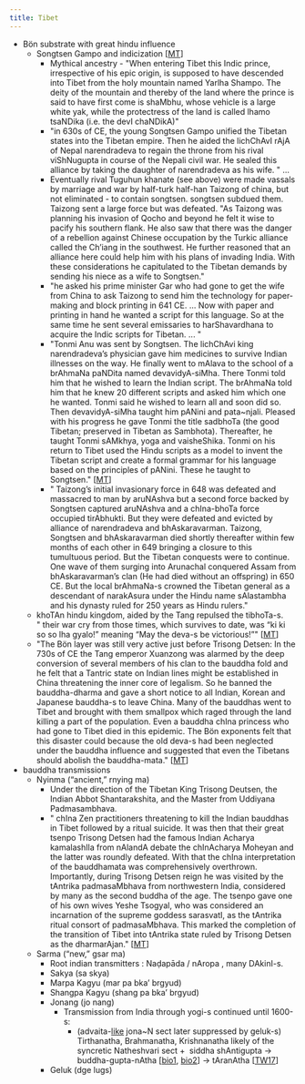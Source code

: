 ```yaml
---
title: Tibet
---
```


- Bön substrate with great hindu influence
    - Songtsen Gampo and indicization \[[MT](https://manasataramgini.wordpress.com/2013/12/26/the-successors-of-the-kaunteya-s-in-the-national-memory-of-bharata-s-and-bhota-s-and-related-discursions/)\]
        - Mythical ancestry - "When entering Tibet this Indic prince, irrespective of his epic origin, is supposed to have descended into Tibet from the holy mountain named Yarlha Shampo. The deity of the mountain and thereby of the land where the prince is said to have first come is shaMbhu, whose vehicle is a large white yak, while the protectress of the land is called lhamo tsaNDika (i.e. the devI chaNDikA)"
        - "in 630s of CE, the young Songtsen Gampo unified the Tibetan states into the Tibetan empire. Then he aided the lichChAvI rAjA of Nepal narendradeva to regain the throne from his rival viShNugupta in course of the Nepali civil war. He sealed this alliance by taking the daughter of narendradeva as his wife. " ...
        - Eventually rival Tuguhun khanate (see above) were made vassals by marriage and war by half-turk half-han Taizong of china, but not eliminated - to contain songtsen. songtsen subdued them. Taizong sent a large force but was defeated. "As Taizong was planning his invasion of Qocho and beyond he felt it wise to pacify his southern flank. He also saw that there was the danger of a rebellion against Chinese occupation by the Turkic alliance called the Ch’iang in the southwest. He further reasoned that an alliance here could help him with his plans of invading India. With these considerations he capitulated to the Tibetan demands by sending his niece as a wife to Songtsen." 
        - "he asked his prime minister Gar who had gone to get the wife from China to ask Taizong to send him the technology for paper-making and block printing in 641 CE. ... Now with paper and printing in hand he wanted a script for this language. So at the same time he sent several emissaries to harShavardhana to acquire the Indic scripts for Tibetan. ... "
        - "Tonmi Anu was sent by Songtsen. The lichChAvi king narendradeva’s physician gave him medicines to survive Indian illnesses on the way. He finally went to mAlava to the school of a brAhmaNa paNDita named devavidyA-siMha. There Tonmi told him that he wished to learn the Indian script. The brAhmaNa told him that he knew 20 different scripts and asked him which one he wanted. Tonmi said he wished to learn all and soon did so. Then devavidyA-siMha taught him pANini and pata~njali. Pleased with his progress he gave Tonmi the title sadbhoTa (the good Tibetan; preserved in Tibetan as Sambhota). Thereafter, he taught Tonmi sAMkhya, yoga and vaisheShika. Tonmi on his return to Tibet used the Hindu scripts as a model to invent the Tibetan script and create a formal grammar for his language based on the principles of pANini. These he taught to Songtsen." \[[MT](https://manasataramgini.wordpress.com/2013/12/26/the-successors-of-the-kaunteya-s-in-the-national-memory-of-bharata-s-and-bhota-s-and-related-discursions/)\]
        - " Taizong’s initial invasionary force in 648 was defeated and massacred to man by aruNAshva but a second force backed by Songtsen captured aruNAshva and a chIna-bhoTa force occupied tirAbhukti. But they were defeated and evicted by alliance of narendradeva and bhAskaravarman. Taizong, Songtsen and bhAskaravarman died shortly thereafter within few months of each other in 649 bringing a closure to this tumultuous period. But the Tibetan conquests were to continue. One wave of them surging into Arunachal conquered Assam from bhAskaravarman’s clan (He had died without an offspring) in 650 CE. But the local brAhmaNa-s crowned the Tibetan general as a descendant of narakAsura under the Hindu name sAlastambha and his dynasty ruled for 250 years as Hindu rulers."
    - khoTAn hindu kingdom, aided by the Tang repulsed the tibhoTa-s. " their war cry from those times, which survives to date, was “ki ki so so lha gyalo!” meaning “May the deva-s be victorious!”" \[[MT](https://manasataramgini.wordpress.com/2013/12/26/the-successors-of-the-kaunteya-s-in-the-national-memory-of-bharata-s-and-bhota-s-and-related-discursions/)\]
    - "The Bön layer was still very active just before Trisong Detsen: In the 730s of CE the Tang emperor Xuanzong was alarmed by the deep conversion of several members of his clan to the bauddha fold and he felt that a Tantric state on Indian lines might be established in China threatening the inner core of legalism. So he banned the bauddha-dharma and gave a short notice to all Indian, Korean and Japanese bauddha-s to leave China. Many of the bauddhas went to Tibet and brought with them smallpox which raged through the land killing a part of the population. Even a bauddha chIna princess who had gone to Tibet died in this epidemic. The Bön exponents felt that this disaster could because the old deva-s had been neglected under the bauddha influence and suggested that even the Tibetans should abolish the bauddha-mata." \[[MT](https://manasataramgini.wordpress.com/2013/12/26/the-successors-of-the-kaunteya-s-in-the-national-memory-of-bharata-s-and-bhota-s-and-related-discursions/)\]
- bauddha transmissions
    - Nyinma (“ancient,” rnying ma)
        - Under the direction of the Tibetan King Trisong Deutsen, the Indian Abbot Shantarakshita, and the Master from Uddiyana Padmasambhava.
        - " chIna Zen practitioners threatening to kill the Indian bauddhas in Tibet followed by a ritual suicide. It was then that their great tsenpo Trisong Detsen had the famous Indian Acharya kamalashIla from nAlandA debate the chInAcharya Moheyan and the latter was roundly defeated. With that the chIna interpretation of the bauddhamata was comprehensively overthrown. Importantly, during Trisong Detsen reign he was visited by the tAntrika padmasaMbhava from northwestern India, considered by many as the second buddha of the age. The tsenpo gave one of his own wives Yeshe Tsogyal, who was considered an incarnation of the supreme goddess sarasvatI, as the tAntrika ritual consort of padmasaMbhava. This marked the completion of the transition of Tibet into tAntrika state ruled by Trisong Detsen as the dharmarAjan." \[[MT](https://manasataramgini.wordpress.com/2013/12/26/the-successors-of-the-kaunteya-s-in-the-national-memory-of-bharata-s-and-bhota-s-and-related-discursions/)\]
    - Sarma (“new,” gsar ma)
        - Root indian transmitters : Naḍapāda / nAropa , many DAkinI-s.
        - Sakya (sa skya)
        - Marpa Kagyu (mar pa bka’ brgyud)
        - Shangpa Kagyu (shang pa bka’ brgyud)
        - Jonang (jo nang)
            - Transmission from India through yogi-s continued until 1600-s:
                - (advaita-[like](https://en.wikipedia.org/wiki/Jonang) jona~N sect later suppressed by geluk-s) Tirthanatha, Brahmanatha, Krishnanatha likely of the syncretic Natheshvari sect +  siddha shAntigupta -> buddha-gupta-nAtha \[[bio1](https://undumbara.wordpress.com/2009/05/07/buddhaguptanatha-and-the-late-survival-of-the-siddha-tradition-in-india-d-templeman/), [bio2](http://rywiki.tsadra.org/index.php/Buddhagupta-natha)\] -\> tAranAtha \[[TW17](https://twitter.com/blog_supplement/status/888947871017578496)\]
        - Geluk (dge lugs)